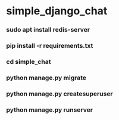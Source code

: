 # simple_django_chat

### sudo apt install redis-server
### pip install -r requirements.txt
### cd simple_chat
### python manage.py migrate
### python manage.py createsuperuser
### python manage.py runserver
